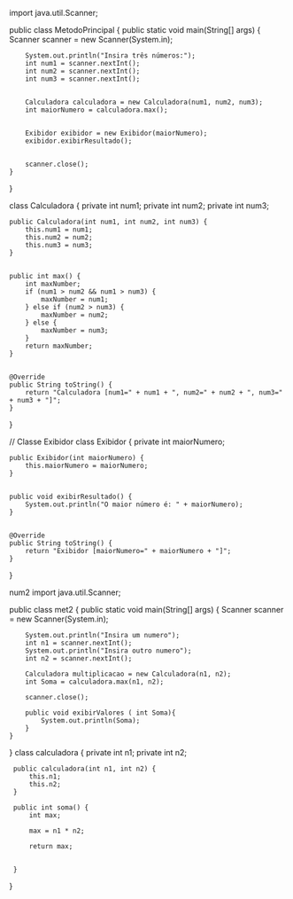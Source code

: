 import java.util.Scanner;

public class MetodoPrincipal {
    public static void main(String[] args) {
        Scanner scanner = new Scanner(System.in);

        
        System.out.println("Insira três números:");
        int num1 = scanner.nextInt();
        int num2 = scanner.nextInt();
        int num3 = scanner.nextInt();
        
        
        Calculadora calculadora = new Calculadora(num1, num2, num3);
        int maiorNumero = calculadora.max();

        
        Exibidor exibidor = new Exibidor(maiorNumero);
        exibidor.exibirResultado();

       
        scanner.close();
    }
}


class Calculadora {
    private int num1;
    private int num2;
    private int num3;

    
    public Calculadora(int num1, int num2, int num3) {
        this.num1 = num1;
        this.num2 = num2;
        this.num3 = num3;
    }

    
    public int max() {
        int maxNumber;
        if (num1 > num2 && num1 > num3) {
            maxNumber = num1;
        } else if (num2 > num3) {
            maxNumber = num2;
        } else {
            maxNumber = num3;
        }
        return maxNumber;
    }

    
    @Override
    public String toString() {
        return "Calculadora [num1=" + num1 + ", num2=" + num2 + ", num3=" + num3 + "]";
    }
}

// Classe Exibidor
class Exibidor {
    private int maiorNumero;

    
    public Exibidor(int maiorNumero) {
        this.maiorNumero = maiorNumero;
    }

    
    public void exibirResultado() {
        System.out.println("O maior número é: " + maiorNumero);
    }

    
    @Override
    public String toString() {
        return "Exibidor [maiorNumero=" + maiorNumero + "]";
    }
}

num2
import java.util.Scanner;

public class met2 {
    public static void main(String[] args) {
        Scanner scanner = new Scanner(System.in);

        System.out.println("Insira um numero");
        int n1 = scanner.nextInt();
        System.out.println("Insira outro numero");
        int n2 = scanner.nextInt();

        Calculadora multiplicacao = new Calculadora(n1, n2);
        int Soma = calculadora.max(n1, n2);

        scanner.close();

        public void exibirValores ( int Soma){
            System.out.println(Soma);
        }
    }
}
 class calculadora {
     private int n1;
     private int n2;

     public calculadora(int n1, int n2) {
         this.n1;
         this.n2;
     }

     public int soma() {
         int max;

         max = n1 * n2;

         return max;


     }
 }
